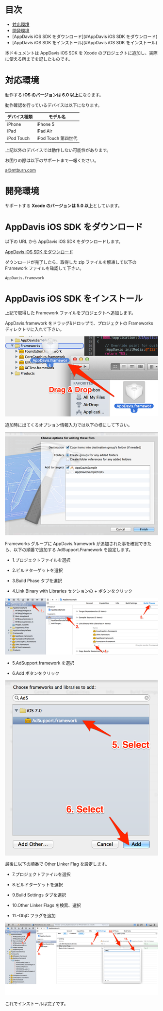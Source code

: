 # 目次

* [対応環境](#対応環境)
* [開発環境](#開発環境)
* [AppDavis iOS SDK をダウンロード](#AppDavis iOS SDK をダウンロード)
* [AppDavis iOS SDK をインストール](#AppDavis iOS SDK をインストール)

本ドキュメントは AppDavis iOS SDK を Xcode のプロジェクトに追加し、実際に使える所までを記したものです。

# 対応環境

動作する **iOS のバージョンは 6.0 以上**になります。

動作確認を行っているデバイスは以下になります。

| デバイス種類 |                    モデル名                     |
|--------------|-------------------------------------------------|
|    iPhone    |             iPhone 5                            |
|     iPad     |              iPad Air                           |
|  iPod Touch  |        iPod Touch 第四世代                      |

上記以外のデバイスでは動作しない可能性があります。

お困りの際は以下のサポートまで一報ください。

[a@mtburn.com](a@mtburn.com)

# 開発環境

サポートする **Xcode のバージョンは 5.0 以上**としています。

# AppDavis iOS SDK をダウンロード

以下の URL から AppDavis iOS SDK をダウンロードします。

[AppDavis iOS SDK をダウンロード](https://banner.dspcdn.com/mtbimg/resource/AppDavis.1.0.2.zip)

ダウンロードが完了したら、取得した zip ファイルを解凍して以下の Framework ファイルを確認して下さい。

```
AppDavis.framework
```

# AppDavis iOS SDK をインストール

上記で取得した Framework ファイルをプロジェクトへ追加します。

AppDavis.framework をドラッグ&ドロップで、プロジェクトの Frameworks ディレクトリに入れて下さい。


![](Install_SDK_Guide_Images/framework_add.png)


追加時に出てくるオプション情報入力では以下の様にして下さい。


![](Install_SDK_Guide_Images/choose_options.png)


Frameworks グループに AppDavis.framework が追加された事を確認できたら、以下の順番で追加する AdSupport.Framework を設定します。

- 1.プロジェクトファイルを選択

- 2.ビルドターゲットを選択

- 3.Build Phase タブを選択

- 4.Link Binary with Libraries セクションの + ボタンをクリック


![](Install_SDK_Guide_Images/goto_build_phases.png)


- 5.AdSupport.framework を選択

- 6.Add ボタンをクリック


![](Install_SDK_Guide_Images/select_adsupport_framework.png)

最後に以下の順番で Other Linker Flag を設定します。

- 7.プロジェクトファイルを選択

- 8.ビルドターゲットを選択

- 9.Build Settings タブを選択

- 10.Other Linker Flags を検索、選択

- 11.-ObjC フラグを追加

![](Install_SDK_Guide_Images/other_linker_flags.png)

これでインストールは完了です。
